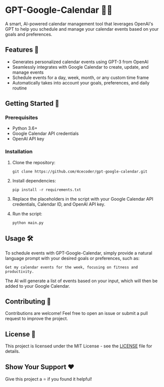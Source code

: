 # GPT-Google-Calendar 📅✨

A smart, AI-powered calendar management tool that leverages OpenAI's GPT to help you schedule and manage your calendar events based on your goals and preferences.

## Features 🚀

- Generates personalized calendar events using GPT-3 from OpenAI
- Seamlessly integrates with Google Calendar to create, update, and manage events
- Schedule events for a day, week, month, or any custom time frame
- Automatically takes into account your goals, preferences, and daily routine

## Getting Started 🌟

### Prerequisites

- Python 3.6+
- Google Calendar API credentials
- OpenAI API key

### Installation

1. Clone the repository:
   ```
   git clone https://github.com/4cecoder/gpt-google-calendar.git
   ```

2. Install dependencies:
   ```
   pip install -r requirements.txt
   ```

3. Replace the placeholders in the script with your Google Calendar API credentials, Calendar ID, and OpenAI API key.

4. Run the script:
   ```
   python main.py
   ```

## Usage 🛠️

To schedule events with GPT-Google-Calendar, simply provide a natural language prompt with your desired goals or preferences, such as:

```
Get my calendar events for the week, focusing on fitness and productivity.
```

The AI will generate a list of events based on your input, which will then be added to your Google Calendar.

## Contributing 🤝

Contributions are welcome! Feel free to open an issue or submit a pull request to improve the project.

## License 📄

This project is licensed under the MIT License - see the [LICENSE](LICENSE) file for details.

## Show Your Support ❤️

Give this project a ⭐️ if you found it helpful!
